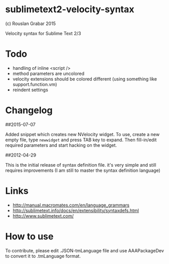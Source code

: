 # sublimetext2-velocity-syntax
(c) Rouslan Grabar 2015

Velocity syntax for Sublime Text 2/3

# Todo

* handling of inline &lt;script /&gt;
* method parameters are uncolored
* velocity extensions should be colored different (using something like support.function.vm)   
* reindent settings

# Changelog

##2015-07-07

Added snippet which creates new NVelocity widget. To use, create a new empty file, type `newwidget` and press TAB key to expand. Then fill-in/edit required parameters and start hacking on the widget.

##2012-04-29

This is the initial release of syntax definition file. it's very simple and still requires improvements (I am still to master the syntax definition language)

# Links

* http://manual.macromates.com/en/language_grammars
* http://sublimetext.info/docs/en/extensibility/syntaxdefs.html
* http://www.sublimetext.com/

# How to use

To contribute, please edit .JSON-tmLanguage file and use AAAPackageDev to convert it to .tmLanguage format.
